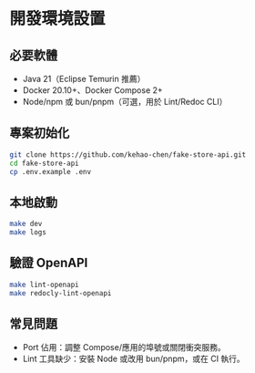 # 開發環境設置

## 必要軟體
- Java 21（Eclipse Temurin 推薦）
- Docker 20.10+、Docker Compose 2+
- Node/npm 或 bun/pnpm（可選，用於 Lint/Redoc CLI）

## 專案初始化
```bash
git clone https://github.com/kehao-chen/fake-store-api.git
cd fake-store-api
cp .env.example .env
```

## 本地啟動
```bash
make dev
make logs
```

## 驗證 OpenAPI
```bash
make lint-openapi
make redocly-lint-openapi
```

## 常見問題
- Port 佔用：調整 Compose/應用的埠號或關閉衝突服務。
- Lint 工具缺少：安裝 Node 或改用 bun/pnpm，或在 CI 執行。
